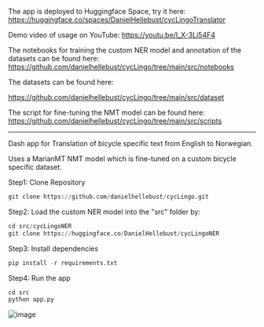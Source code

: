 The app is deployed to Huggingface Space, try it here: https://huggingface.co/spaces/DanielHellebust/cycLingoTranslator

Demo video of usage on YouTube: https://youtu.be/I_X-3Li54F4

The notebooks for training the custom NER model and annotation of the datasets can be found here: 
https://github.com/danielhellebust/cycLingo/tree/main/src/notebooks

The datasets can be found here: 

https://github.com/danielhellebust/cycLingo/tree/main/src/dataset

The script for fine-tuning the NMT model can be found here: 
https://github.com/danielhellebust/cycLingo/tree/main/src/scripts



___________________________________________________________________________

Dash app for Translation of bicycle specific text from English to Norwegian. 

Uses a MarianMT NMT model which is fine-tuned on a custom bicycle specific dataset. 

Step1: Clone Repository 
```python
git clone https://github.com/danielhellebust/cycLingo.git
```

Step2: Load the custom NER model into the "src" folder by:

```python
cd src/cycLingoNER
git clone https://huggingface.co/DanielHellebust/cycLingoNER
```

Step3: Install dependencies
```python
pip install -r requirements.txt
```

Step4: Run the app
```python
cd src
python app.py
```




![image](https://user-images.githubusercontent.com/73568734/226836418-2011c7db-b29a-4d40-b0bf-3021d67ebef9.png)
